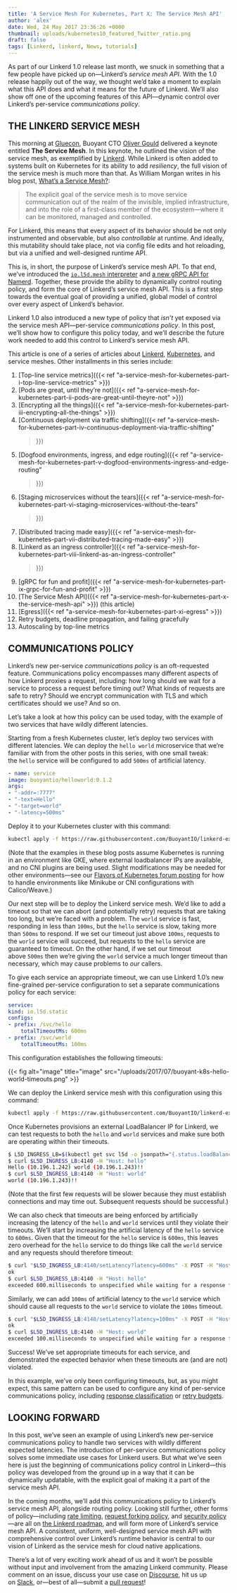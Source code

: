 ```yaml
---
title: 'A Service Mesh For Kubernetes, Part X: The Service Mesh API'
author: 'alex'
date: Wed, 24 May 2017 23:36:26 +0000
thumbnail: uploads/kubernetes10_featured_Twitter_ratio.png
draft: false
tags: [Linkerd, linkerd, News, tutorials]
---
```


As part of our Linkerd 1.0 release last month, we snuck in something that a few
people have picked up on—Linkerd’s *service mesh API*. With the 1.0 release
happily out of the way, we thought we’d take a moment to explain what this API
does and what it means for the future of Linkerd. We’ll also show off one of the
upcoming features of this API—dynamic control over Linkerd’s
per-service *communications policy*.

## THE LINKERD SERVICE MESH

This morning at [Gluecon](http://gluecon.com/), Buoyant CTO [Oliver
Gould](https://twitter.com/olix0r) delivered a keynote entitled **The Service
Mesh**. In this keynote, he outlined the vision of the service mesh, as
exemplified by [Linkerd](https://linkerd.io/). While Linkerd is often added to
systems built on Kubernetes for its ability to add *resiliency*, the full vision
of the service mesh is much more than that. As William Morgan writes in his blog
post, [What’s a Service Mesh?](/2017/04/25/whats-a-service-mesh-and-why-do-i-need-one/):

> The explicit goal of the service mesh is to move service communication out of
> the realm of the invisible, implied infrastructure, and into the role of a
> first-class member of the ecosystem—where it can be monitored, managed and
> controlled.

For Linkerd, this means that every aspect of its behavior should be not only
instrumented and observable, but also *controllable* at runtime. And ideally,
this mutability should take place, not via config file edits and hot reloading,
but via a unified and well-designed runtime API.

This is, in short, the purpose of Linkerd’s service mesh API. To that end, we’ve
introduced
the [`io.l5d.mesh` interpreter](https://linkerd.io/config/1.0.0/linkerd/index.html#namerd-mesh)
and [a new gRPC API for Namerd](https://linkerd.io/config/1.0.0/namerd/index.html#grpc-mesh-interface).
Together, these provide the ability to dynamically control routing policy, and
form the core of Linkerd’s service mesh API. This is a first step towards the
eventual goal of providing a unified, global model of control over every aspect
of Linkerd’s behavior.

Linkerd 1.0 also introduced a new type of policy that *isn’t* yet exposed via
the service mesh API—per-service *communications policy*. In this post, we’ll
show how to configure this policy today, and we’ll describe the future work
needed to add this control to Linkerd’s service mesh API.

This article is one of a series of articles
about [Linkerd](https://linkerd.io/), [Kubernetes](https://kubernetes.io/), and
service meshes. Other installments in this series include:

1. [Top-line service metrics]({{< ref
   "a-service-mesh-for-kubernetes-part-i-top-line-service-metrics" >}})
2. [Pods are great, until they’re not]({{< ref
   "a-service-mesh-for-kubernetes-part-ii-pods-are-great-until-theyre-not" >}})
3. [Encrypting all the things]({{< ref
   "a-service-mesh-for-kubernetes-part-iii-encrypting-all-the-things" >}})
4. [Continuous deployment via traffic shifting]({{< ref
   "a-service-mesh-for-kubernetes-part-iv-continuous-deployment-via-traffic-shifting"
   >}})
5. [Dogfood environments, ingress, and edge routing]({{< ref
   "a-service-mesh-for-kubernetes-part-v-dogfood-environments-ingress-and-edge-routing"
   >}})
6. [Staging microservices without the tears]({{< ref
   "a-service-mesh-for-kubernetes-part-vi-staging-microservices-without-the-tears"
   >}})
7. [Distributed tracing made easy]({{< ref
   "a-service-mesh-for-kubernetes-part-vii-distributed-tracing-made-easy" >}})
8. [Linkerd as an ingress controller]({{< ref
   "a-service-mesh-for-kubernetes-part-viii-linkerd-as-an-ingress-controller"
   >}})
9. [gRPC for fun and profit]({{< ref
   "a-service-mesh-for-kubernetes-part-ix-grpc-for-fun-and-profit" >}})
10. [The Service Mesh API]({{< ref
    "a-service-mesh-for-kubernetes-part-x-the-service-mesh-api" >}}) (this
    article)
11. [Egress]({{< ref "a-service-mesh-for-kubernetes-part-xi-egress" >}})
12. Retry budgets, deadline propagation, and failing gracefully
13. Autoscaling by top-line metrics

## COMMUNICATIONS POLICY

Linkerd’s new per-service *communications policy* is an oft-requested feature.
Communications policy encompasses many different aspects of how Linkerd proxies
a request, including: how long should we wait for a service to process a request
before timing out? What kinds of requests are safe to retry? Should we encrypt
communication with TLS and which certificates should we use? And so on.

Let’s take a look at how this policy can be used today, with the example of two
services that have wildly different latencies.

Starting from a fresh Kubernetes cluster, let’s deploy two services with
different latencies. We can deploy the `hello world` microservice that we’re
familiar with from the other posts in this series, with one small tweak:
the `hello` service will be configured to add `500ms` of artificial latency.

```yaml
- name: service
image: buoyantio/helloworld:0.1.2
args:
- "-addr=:7777"
- "-text=Hello"
- "-target=world"
- "-latency=500ms"
```

Deploy it to your Kubernetes cluster with this command:

```bash
kubectl apply -f https://raw.githubusercontent.com/BuoyantIO/linkerd-examples/master/k8s-daemonset/k8s/hello-world-latency.yml
```

(Note that the examples in these blog posts assume Kubernetes is running in an
environment like GKE, where external loadbalancer IPs are available, and no CNI
plugins are being used. Slight modifications may be needed for other
environments—see our [Flavors of Kubernetes forum
posting](https://discourse.linkerd.io/t/flavors-of-kubernetes/53) for how to
handle environments like Minikube or CNI configurations with Calico/Weave.)

Our next step will be to deploy the Linkerd service mesh. We’d like to add a
timeout so that we can abort (and potentially retry) requests that are taking
too long, but we’re faced with a problem. The `world` service is fast,
responding in less than `100ms`, but the `hello` service is slow, taking more
than `500ms` to respond. If we set our timeout just above `100ms`, requests to
the `world` service will succeed, but requests to the `hello` service are
guaranteed to timeout. On the other hand, if we set our timeout
above `500ms` then we’re giving the `world` service a much longer timeout than
necessary, which may cause problems to *our* callers.

To give each service an appropriate timeout, we can use Linkerd 1.0’s new
fine-grained per-service configuration to set a separate communications policy
for each service:

```yaml
service:
kind: io.l5d.static
configs:
- prefix: /svc/hello
    totalTimeoutMs: 600ms
- prefix: /svc/world
    totalTimeoutMs: 100ms
```

This configuration establishes the following timeouts:

{{< fig
  alt="image"
  title="image"
  src="/uploads/2017/07/buoyant-k8s-hello-world-timeouts.png" >}}

We can deploy the Linkerd service mesh with this configuration using this command:

```bash
kubectl apply -f https://raw.githubusercontent.com/BuoyantIO/linkerd-examples/master/k8s-daemonset/k8s/linkerd-latency.yml
```

Once Kubernetes provisions an external LoadBalancer IP for Linkerd, we can test
requests to both the `hello` and `world` services and make sure both are
operating within their timeouts.

```bash
$ L5D_INGRESS_LB=$(kubectl get svc l5d -o jsonpath="{.status.loadBalancer.ingress[0].*}")
$ curl $L5D_INGRESS_LB:4140 -H "Host: hello"
Hello (10.196.1.242) world (10.196.1.243)!!
$ curl $L5D_INGRESS_LB:4140 -H "Host: world"
world (10.196.1.243)!!
```

(Note that the first few requests will be slower because they must establish
connections and may time out. Subsequent requests should be successful.)

We can also check that timeouts are being enforced by artificially increasing
the latency of the `hello` and `world` services until they violate their
timeouts. We’ll start by increasing the artificial latency of
the `hello` service to `600ms`. Given that the timeout for the `hello` service
is `600ms`, this leaves zero overhead for the `hello` service to do things like
call the `world` service and any requests should therefore timeout:

```bash
$ curl "$L5D_INGRESS_LB:4140/setLatency?latency=600ms" -X POST -H "Host: hello"
ok
$ curl $L5D_INGRESS_LB:4140 -H "Host: hello"
exceeded 600.milliseconds to unspecified while waiting for a response for the request, including retries (if applicable). Remote Info: Not Available
```

Similarly, we can add `100ms` of artificial latency to the `world` service which
should cause all requests to the `world` service to violate the `100ms` timeout.

```bash
$ curl "$L5D_INGRESS_LB:4140/setLatency?latency=100ms" -X POST -H "Host: world"
ok
$ curl $L5D_INGRESS_LB:4140 -H "Host: world"
exceeded 100.milliseconds to unspecified while waiting for a response for the request, including retries (if applicable). Remote Info: Not Available
```

Success! We’ve set appropriate timeouts for each service, and demonstrated the
expected behavior when these timeouts are (and are not) violated.

In this example, we’ve only been configuring timeouts, but, as you might expect,
this same pattern can be used to configure any kind of per-service
communications policy, including [response
classification](https://linkerd.io/config/1.0.0/linkerd/index.html#http-response-classifiers)
or [retry budgets](https://linkerd.io/config/1.0.0/linkerd/index.html#retries).

## LOOKING FORWARD

In this post, we’ve seen an example of using Linkerd’s new per-service
communications policy to handle two services with wildly different expected
latencies. The introduction of per-service communications policy solves some
immediate use cases for Linkerd users. But what we’ve seen here is just the
beginning of communications policy control in Linkerd—this policy was developed
from the ground up in a way that it can be dynamically updatable, with the
explicit goal of making it a part of the service mesh API.

In the coming months, we’ll add this communications policy to Linkerd’s service
mesh API, alongside routing policy. Looking still further, other forms of
policy—including [rate
limiting](https://github.com/linkerd/linkerd/issues/1006), [request forking
policy](https://github.com/linkerd/linkerd/issues/1277), and [security
policy](https://github.com/linkerd/linkerd/issues/1276)—are all on [the Linkerd
roadmap](https://github.com/linkerd/linkerd/projects/3), and will form more of
Linkerd’s service mesh API. A consistent, uniform, well-designed service mesh
API with comprehensive control over Linkerd’s runtime behavior is central to our
vision of Linkerd as the service mesh for cloud native applications.

There’s a lot of very exciting work ahead of us and it won’t be possible without
input and involvement from the amazing Linkerd community. Please comment on an
issue, discuss your use case on [Discourse](https://discourse.linkerd.io/), hit
us up on [Slack](https://slack.linkerd.io/), or—best of all—submit a [pull
request](https://github.com/linkerd/linkerd/pulls)!

